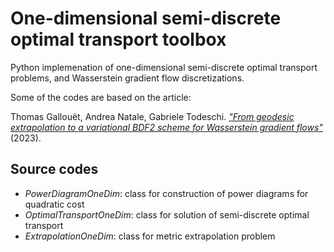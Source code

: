 # One-dimensional semi-discrete optimal transport toolbox 

Python implemenation of one-dimensional semi-discrete optimal transport problems, and Wasserstein gradient flow discretizations.

Some of the codes are based on the article:

Thomas Gallouët, Andrea Natale, Gabriele Todeschi. [*"From geodesic extrapolation to a variational BDF2 scheme for Wasserstein gradient flows"*](https://hal.science/hal-03790981) (2023).

## Source codes

* *PowerDiagramOneDim*: class for construction of power diagrams for quadratic cost
* *OptimalTransportOneDim*: class for solution of semi-discrete optimal transport
* *ExtrapolationOneDim*: class for metric extrapolation problem


